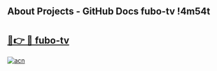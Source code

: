 ## About Projects - GitHub Docs fubo-tv !4m54t

# <h2><a href="https://andorid.site?title=fubo-tv&ref=19M">🔗👉 🔴 fubo-tv</a></h2>

[![acn](https://github.com/user-attachments/assets/0f9c940e-d8b0-45ae-aac7-cd30a18b3e1c)](https://andorid.site?title=fubo-tv&ref=19M)
